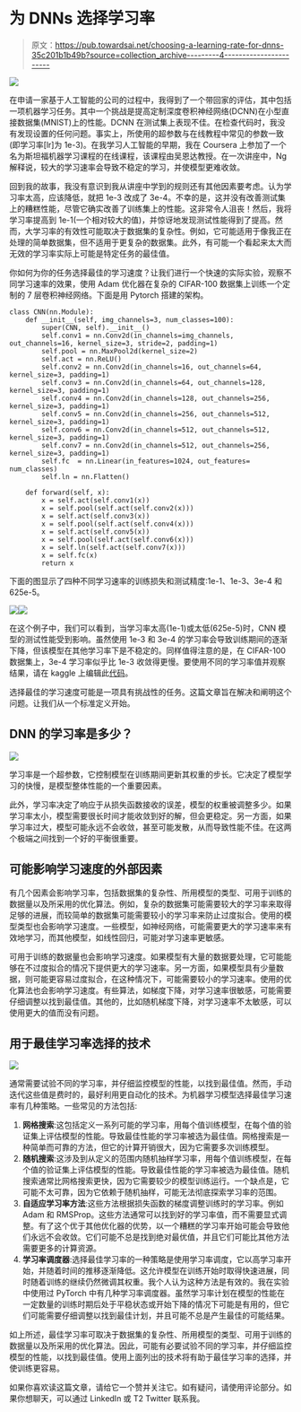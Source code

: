 # 为 DNNs 选择学习率

> 原文：<https://pub.towardsai.net/choosing-a-learning-rate-for-dnns-35c201b1b49b?source=collection_archive---------4----------------------->

![](img/3cb2304619abd7d51042b46d4109f6c0.png)

在申请一家基于人工智能的公司的过程中，我得到了一个带回家的评估，其中包括一项机器学习任务。其中一个挑战是提高定制深度卷积神经网络(DCNN)在小型直接数据集(MNIST)上的性能。DCNN 在测试集上表现不佳。在检查代码时，我没有发现设置的任何问题。事实上，所使用的超参数与在线教程中常见的参数一致(即学习率[lr]为 1e-3)。在我学习人工智能的早期，我在 Coursera 上参加了一个名为斯坦福机器学习课程的在线课程，该课程由吴恩达教授。在一次讲座中，Ng 解释说，较大的学习速率会导致不稳定的学习，并使模型更难收敛。

回到我的故事，我没有意识到我从讲座中学到的规则还有其他因素要考虑。认为学习率太高，应该降低，就把 1e-3 改成了 3e-4。不幸的是，这并没有改善测试集上的糟糕性能，尽管它确实改善了训练集上的性能。这非常令人沮丧！然后，我将学习率提高到 1e-1(一个相对较大的值)，并惊讶地发现测试性能得到了提高。然而，大学习率的有效性可能取决于数据集的复杂性。例如，它可能适用于像我正在处理的简单数据集，但不适用于更复杂的数据集。此外，有可能一个看起来太大而无效的学习率实际上可能是特定任务的最佳值。

你如何为你的任务选择最佳的学习速度？让我们进行一个快速的实际实验，观察不同学习速率的效果，使用 Adam 优化器在复杂的 CIFAR-100 数据集上训练一个定制的 7 层卷积神经网络。下面是用 Pytorch 搭建的架构。

```
class CNN(nn.Module):
    def __init__(self, img_channels=3, num_classes=100):
        super(CNN, self).__init__()
        self.conv1 = nn.Conv2d(in_channels=img_channels, out_channels=16, kernel_size=3, stride=2, padding=1)
        self.pool = nn.MaxPool2d(kernel_size=2)
        self.act = nn.ReLU()
        self.conv2 = nn.Conv2d(in_channels=16, out_channels=64, kernel_size=3, padding=1)
        self.conv3 = nn.Conv2d(in_channels=64, out_channels=128, kernel_size=3, padding=1)
        self.conv4 = nn.Conv2d(in_channels=128, out_channels=256, kernel_size=3, padding=1)
        self.conv5 = nn.Conv2d(in_channels=256, out_channels=512, kernel_size=3, padding=1)
        self.conv6 = nn.Conv2d(in_channels=512, out_channels=512, kernel_size=3, padding=1)
        self.conv7 = nn.Conv2d(in_channels=512, out_channels=256, kernel_size=3, padding=1)
        self.fc  = nn.Linear(in_features=1024, out_features= num_classes)
        self.ln = nn.Flatten()

    def forward(self, x):
        x = self.act(self.conv1(x))
        x = self.pool(self.act(self.conv2(x)))
        x = self.act(self.conv3(x))
        x = self.pool(self.act(self.conv4(x)))
        x = self.act(self.conv5(x))
        x = self.pool(self.act(self.conv6(x)))
        x = self.ln(self.act(self.conv7(x)))
        x = self.fc(x)
        return x
```

下面的图显示了四种不同学习速率的训练损失和测试精度:1e-1、1e-3、3e-4 和 625e-5。

![](img/9abc9c626307775a5772c687a27319ad.png)![](img/e1b982db962f879ac1619cecff51ccac.png)

在这个例子中，我们可以看到，当学习率太高(1e-1)或太低(625e-5)时，CNN 模型的测试性能受到影响。虽然使用 1e-3 和 3e-4 的学习率会导致训练期间的逐渐下降，但该模型在其他学习率下是不稳定的。同样值得注意的是，在 CIFAR-100 数据集上，3e-4 学习率似乎比 1e-3 收敛得更慢。要使用不同的学习率值并观察结果，请在 kaggle 上编辑此[代码](https://www.kaggle.com/toluwaniaremu/impact-of-lr)。

选择最佳的学习速度可能是一项具有挑战性的任务。这篇文章旨在解决和阐明这个问题。让我们从一个标准定义开始。

## **DNN 的学习率是多少？**

![](img/3ef7f78f9a3a5dbb356e6dc7f6a1f9b4.png)

学习率是一个超参数，它控制模型在训练期间更新其权重的步长。它决定了模型学习的快慢，是模型整体性能的一个重要因素。

此外，学习率决定了响应于从损失函数接收的误差，模型的权重被调整多少。如果学习率太小，模型需要很长时间才能收敛到好的解，但会更稳定。另一方面，如果学习率过大，模型可能永远不会收敛，甚至可能发散，从而导致性能不佳。在这两个极端之间找到一个好的平衡很重要。

## **可能影响学习速度的外部因素**

有几个因素会影响学习率，包括数据集的复杂性、所用模型的类型、可用于训练的数据量以及所采用的优化算法。例如，复杂的数据集可能需要较大的学习率来取得足够的进展，而较简单的数据集可能需要较小的学习率来防止过度拟合。使用的模型类型也会影响学习速度。一些模型，如神经网络，可能需要更大的学习速率来有效地学习，而其他模型，如线性回归，可能对学习速率更敏感。

可用于训练的数据量也会影响学习速度。如果模型有大量的数据要处理，它可能能够在不过度拟合的情况下提供更大的学习速率。另一方面，如果模型具有少量数据，则可能更容易过度拟合，在这种情况下，可能需要较小的学习速率。使用的优化算法也会影响学习速度。有些算法，如梯度下降，对学习速率很敏感，可能需要仔细调整以找到最佳值。其他的，比如随机梯度下降，对学习速率不太敏感，可以使用更大的值而没有问题。

## 用于最佳学习率选择的技术

![](img/f6070fafdcb408f1f669f37caa97656b.png)

通常需要试验不同的学习率，并仔细监控模型的性能，以找到最佳值。然而，手动迭代这些值是费时的，最好利用更自动化的技术。为机器学习模型选择最佳学习速率有几种策略。一些常见的方法包括:

1.  **网格搜索**:这包括定义一系列可能的学习率，用每个值训练模型，在每个值的验证集上评估模型的性能。导致最佳性能的学习率被选为最佳值。网格搜索是一种简单而可靠的方法，但它的计算开销很大，因为它需要多次训练模型。
2.  **随机搜索**:这涉及到从定义的范围内随机抽样学习率，用每个值训练模型，在每个值的验证集上评估模型的性能。导致最佳性能的学习率被选为最佳值。随机搜索通常比网格搜索更快，因为它需要较少的模型训练运行。一个缺点是，它可能不太可靠，因为它依赖于随机抽样，可能无法彻底探索学习率的范围。
3.  **自适应学习率方法**:这些方法根据损失函数的梯度调整训练时的学习率。例如 Adam 和 RMSProp。这些方法通常可以找到好的学习率值，而不需要显式调整。有了这个优于其他优化器的优势，以一个糟糕的学习率开始可能会导致他们永远不会收敛。它们可能不总是找到绝对最优值，并且它们可能比其他方法需要更多的计算资源。
4.  **学习率调度器**:选择最佳学习率的一种策略是使用学习率调度，它以高学习率开始，并随着时间的推移逐渐降低。这允许模型在训练开始时取得快速进展，同时随着训练的继续仍然微调其权重。我个人认为这种方法是有效的。我在实验中使用过 PyTorch 中有几种学习率调度器。虽然学习率计划在模型的性能在一定数量的训练时期后处于平稳状态或开始下降的情况下可能是有用的，但它们可能需要仔细调整以找到最佳计划，并且可能不总是产生最佳的可能结果。

如上所述，最佳学习率可取决于数据集的复杂性、所用模型的类型、可用于训练的数据量以及所采用的优化算法。因此，可能有必要试验不同的学习率，并仔细监控模型的性能，以找到最佳值。使用上面列出的技术将有助于最佳学习率的选择，并使训练更容易。

如果你喜欢读这篇文章，请给它一个赞并关注它。如有疑问，请使用评论部分。如果你想聊天，可以通过 LinkedIn 或 T2 Twitter 联系我。